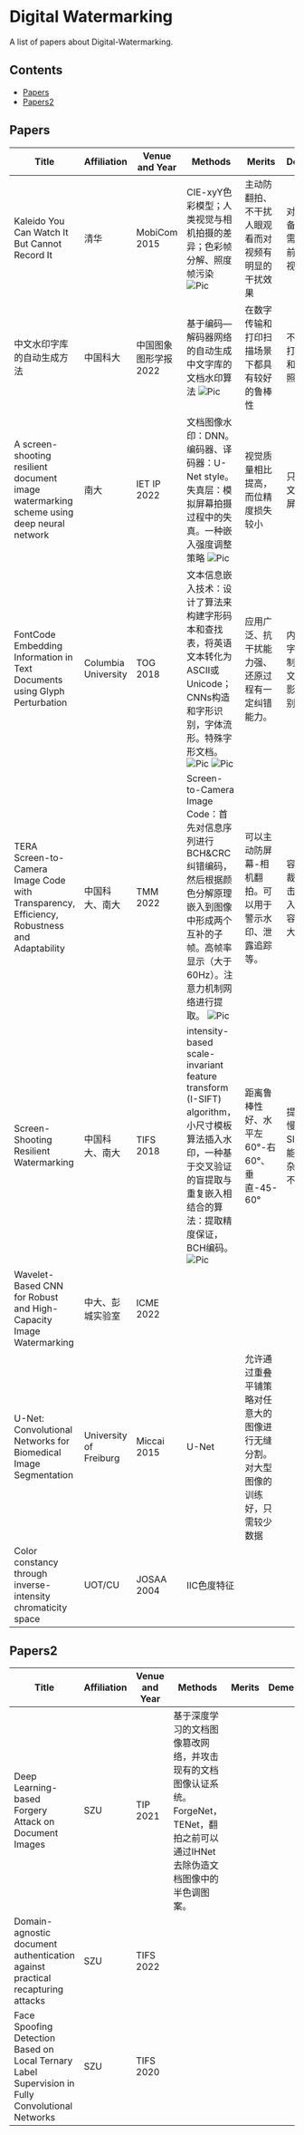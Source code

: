 # Digital Watermarking
A list of papers about Digital-Watermarking.
## Contents
- [Papers](#papers)
- [Papers2](#papers2)

## Papers
 | Title | Affiliation | Venue and Year | Methods | Merits | Demerits | Link | Database | Code |
 | ----- | ----------- | -------------- | ------- | ------ | -------- | ---- | ------ | ---- |
 | Kaleido You Can Watch It But Cannot Record It | 清华 | MobiCom 2015 | CIE-xyY色彩模型；人类视觉与相机拍摄的差异；色彩帧分解、照度帧污染 ![Pic](https://BBP52.github.io/pic/CIE.jpg) | 主动防翻拍、不干扰人眼观看而对视频有明显的干扰效果 | 对显示设备有较高需求，目前只针对视频 | [Paper](https://dl.acm.org/doi/10.1145/2789168.2790106) | | |
 | 中文水印字库的自动生成方法 | 中国科大 | 中国图象图形学报 2022 | 基于编码—解码器网络的自动生成中文字库的文档水印算法 ![Pic](https://BBP52.github.io/pic/Network_1.jpg) | 在数字传输和打印扫描场景下都具有较好的鲁棒性 | 不适用于打印拍照和屏幕拍照的场景 | [Paper](http://www.cjig.cn/html/2022/1/20220118.htm) | | |
 | A screen-shooting resilient document image watermarking scheme using deep neural network | 南大 | IET IP 2022 | 文档图像水印：DNN。编码器、译码器：U-Net style。失真层：模拟屏幕拍摄过程中的失真。一种嵌入强度调整策略 ![Pic](https://BBP52.github.io/pic/Network_2_1.jpg) | 视觉质量相比提高，而位精度损失较小 | 只针对英文文档和屏幕拍摄 | [Paper](https://ietresearch.onlinelibrary.wiley.com/doi/epdf/10.1049/ipr2.12653) | [DocImgEN](https://github.com/gslxr/Document-image-watermarking) | [code](https://github.com/gslxr/Document-image-watermarking) |
 | FontCode Embedding Information in Text Documents using Glyph Perturbation | Columbia University | TOG 2018 | 文本信息嵌入技术：设计了算法来构建字形码本和查找表，将英语文本转化为ASCII或Unicode；CNNs构造和字形识别，字体流形。特殊字形文档。 ![Pic](https://BBP52.github.io/pic/Network_3.jpg) ![Pic](https://BBP52.github.io/pic/Network_3_2.jpg) | 应用广泛、抗干扰能力强、还原过程有一定纠错能力。 | 内存大、字体限制、打印文本褶皱影响识别。 | [Paper](https://dl.acm.org/doi/10.1145/3152823) | | |
 | TERA Screen-to-Camera Image Code with Transparency, Efficiency, Robustness and Adaptability | 中国科大、南大 | TMM 2022 | Screen-to-Camera Image Code：首先对信息序列进行BCH&CRC纠错编码，然后根据颜色分解原理嵌入到图像中形成两个互补的子帧。高帧率显示（大于60Hz）。注意力机制网络进行提取。 ![Pic](https://BBP52.github.io/pic/Network_4.jpg) | 可以主动防屏幕-相机翻拍。可以用于警示水印、泄露追踪等。 | 容易受到裁剪攻击、可嵌入的信息容量不大。 | [Paper](https://ieeexplore.ieee.org/document/9362313) | [COCO](http://mscoco.org/)| |
 | Screen-Shooting Resilient Watermarking | 中国科大、南大 | TIFS 2018 | intensity-based scale-invariant feature transform (I-SIFT) algorithm，小尺寸模板算法插入水印，一种基于交叉验证的盲提取与重复嵌入相结合的算法：提取精度保证，BCH编码。![Pic](https://BBP52.github.io/pic/Network_5_1.jpg) | 距离鲁棒性好、水平左60°-右60°、垂直-45-60° | 提取过程慢、SIFT：仅能处理复杂纹理、不能文本 | [Paper](https://ieeexplore.ieee.org/document/8513859) | [labtiff](https://sipi.usc.edu/database/) | [code](https://gitlab.com/libtiff/libtiff) |
 | Wavelet-Based CNN for Robust and High-Capacity Image Watermarking | 中大、彭城实验室 | ICME 2022 | | | | [Paper](https://ieeexplore.ieee.org/document/9859725) | | |
 | U-Net: Convolutional Networks for Biomedical Image Segmentation | University of Freiburg | Miccai 2015 | U-Net | 允许通过重叠平铺策略对任意大的图像进行无缝分割。对大型图像的训练好，只需较少数据 | | [Paper](https://ieeexplore.ieee.org/document/9859725) | | [U-net](http://lmb.informatik.uni-freiburg.de/people/ronneber/u-net) |
 | Color constancy through inverse-intensity chromaticity space | UOT/CU | JOSAA 2004 | IIC色度特征 | | | [Paper](https://opg.optica.org/josaa/fulltext.cfm?uri=josaa-21-3-321&id=78880) | | |
 

## Papers2
 | Title | Affiliation | Venue and Year | Methods | Merits | Demerits | Link | Database | Code |
 | ----- | ----------- | -------------- | ------- | ------ | -------- | ---- | ------ | ---- |
 | Deep Learning-based Forgery Attack on Document Images | SZU | TIP 2021 |  基于深度学习的文档图像篡改网络，并攻击现有的文档图像认证系统。ForgeNet，TENet，翻拍之前可以通过IHNet去除伪造文档图像中的半色调图案。 |  |  | [Paper](https://ieeexplore.ieee.org/document/9540787) | | |
 | Domain-agnostic document authentication against practical recapturing attacks | SZU | TIFS 2022 | |  |  | [Paper](https://ieeexplore.ieee.org/document/9851649) | | |
 | Face Spoofing Detection Based on Local Ternary Label Supervision in Fully Convolutional Networks | SZU | TIFS 2020 | |  |  | [Paper](https://ieeexplore.ieee.org/document/9056824) | | |
